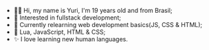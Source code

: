 - 👋🏽 Hi, my name is Yuri, I'm 19 years old and from Brasil;
- 🧐 Interested in fullstack development;
- 🌱 Currently relearning web development basics(JS, CSS & HTML);
- 💜 Lua, JavaScript, HTML & CSS;
- ✨ I love learning new human languages.

